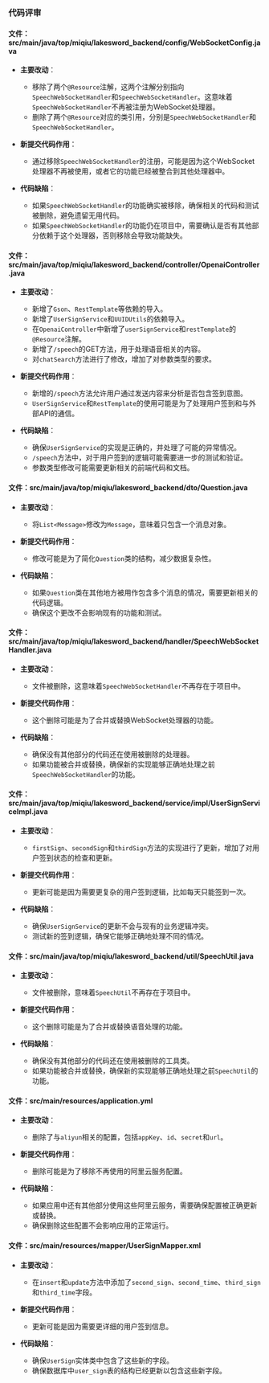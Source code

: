 ### 代码评审

#### 文件：src/main/java/top/miqiu/lakesword_backend/config/WebSocketConfig.java
- **主要改动**：
  - 移除了两个`@Resource`注解，这两个注解分别指向`SpeechWebSocketHandler`和`SpeechWebSocketHandler`。这意味着`SpeechWebSocketHandler`不再被注册为WebSocket处理器。
  - 删除了两个`@Resource`对应的类引用，分别是`SpeechWebSocketHandler`和`SpeechWebSocketHandler`。

- **新提交代码作用**：
  - 通过移除`SpeechWebSocketHandler`的注册，可能是因为这个WebSocket处理器不再被使用，或者它的功能已经被整合到其他处理器中。

- **代码缺陷**：
  - 如果`SpeechWebSocketHandler`的功能确实被移除，确保相关的代码和测试被删除，避免遗留无用代码。
  - 如果`SpeechWebSocketHandler`的功能仍在项目中，需要确认是否有其他部分依赖于这个处理器，否则移除会导致功能缺失。

#### 文件：src/main/java/top/miqiu/lakesword_backend/controller/OpenaiController.java
- **主要改动**：
  - 新增了`Gson`、`RestTemplate`等依赖的导入。
  - 新增了`UserSignService`和`UUIDUtils`的依赖导入。
  - 在`OpenaiController`中新增了`userSignService`和`restTemplate`的`@Resource`注解。
  - 新增了`/speech`的GET方法，用于处理语音相关的内容。
  - 对`chatSearch`方法进行了修改，增加了对参数类型的要求。

- **新提交代码作用**：
  - 新增的`/speech`方法允许用户通过发送内容来分析是否包含签到意图。
  - `UserSignService`和`RestTemplate`的使用可能是为了处理用户签到和与外部API的通信。

- **代码缺陷**：
  - 确保`UserSignService`的实现是正确的，并处理了可能的异常情况。
  - `/speech`方法中，对于用户签到的逻辑可能需要进一步的测试和验证。
  - 参数类型修改可能需要更新相关的前端代码和文档。

#### 文件：src/main/java/top/miqiu/lakesword_backend/dto/Question.java
- **主要改动**：
  - 将`List<Message>`修改为`Message`，意味着只包含一个消息对象。

- **新提交代码作用**：
  - 修改可能是为了简化`Question`类的结构，减少数据复杂性。

- **代码缺陷**：
  - 如果`Question`类在其他地方被用作包含多个消息的情况，需要更新相关的代码逻辑。
  - 确保这个更改不会影响现有的功能和测试。

#### 文件：src/main/java/top/miqiu/lakesword_backend/handler/SpeechWebSocketHandler.java
- **主要改动**：
  - 文件被删除，这意味着`SpeechWebSocketHandler`不再存在于项目中。

- **新提交代码作用**：
  - 这个删除可能是为了合并或替换WebSocket处理器的功能。

- **代码缺陷**：
  - 确保没有其他部分的代码还在使用被删除的处理器。
  - 如果功能被合并或替换，确保新的实现能够正确地处理之前`SpeechWebSocketHandler`的功能。

#### 文件：src/main/java/top/miqiu/lakesword_backend/service/impl/UserSignServiceImpl.java
- **主要改动**：
  - `firstSign`、`secondSign`和`thirdSign`方法的实现进行了更新，增加了对用户签到状态的检查和更新。

- **新提交代码作用**：
  - 更新可能是因为需要更复杂的用户签到逻辑，比如每天只能签到一次。

- **代码缺陷**：
  - 确保`UserSignService`的更新不会与现有的业务逻辑冲突。
  - 测试新的签到逻辑，确保它能够正确地处理不同的情况。

#### 文件：src/main/java/top/miqiu/lakesword_backend/util/SpeechUtil.java
- **主要改动**：
  - 文件被删除，意味着`SpeechUtil`不再存在于项目中。

- **新提交代码作用**：
  - 这个删除可能是为了合并或替换语音处理的功能。

- **代码缺陷**：
  - 确保没有其他部分的代码还在使用被删除的工具类。
  - 如果功能被合并或替换，确保新的实现能够正确地处理之前`SpeechUtil`的功能。

#### 文件：src/main/resources/application.yml
- **主要改动**：
  - 删除了与`aliyun`相关的配置，包括`appKey`、`id`、`secret`和`url`。

- **新提交代码作用**：
  - 删除可能是为了移除不再使用的阿里云服务配置。

- **代码缺陷**：
  - 如果应用中还有其他部分使用这些阿里云服务，需要确保配置被正确更新或替换。
  - 确保删除这些配置不会影响应用的正常运行。

#### 文件：src/main/resources/mapper/UserSignMapper.xml
- **主要改动**：
  - 在`insert`和`update`方法中添加了`second_sign`、`second_time`、`third_sign`和`third_time`字段。

- **新提交代码作用**：
  - 更新可能是因为需要更详细的用户签到信息。

- **代码缺陷**：
  - 确保`UserSign`实体类中包含了这些新的字段。
  - 确保数据库中`user_sign`表的结构已经更新以包含这些新字段。